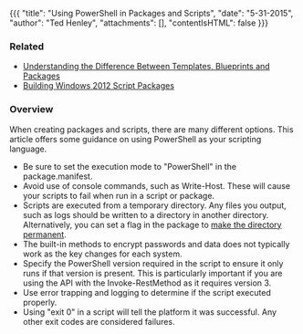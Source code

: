 {{{
  "title": "Using PowerShell in Packages and Scripts",
  "date": "5-31-2015",
  "author": "Ted Henley",
  "attachments": [],
  "contentIsHTML": false
}}}

### Related
* [Understanding the Difference Between Templates, Blueprints and Packages](understanding-the-difference-between-templates-blueprints-and-packages.md)
* [Building Windows 2012 Script Packages](building-windows-2012-script-packages.md)


### Overview
When creating packages and scripts, there are many different options. This article offers some guidance on using PowerShell as your scripting language.

* Be sure to set the execution mode to "PowerShell" in the package.manifest.
* Avoid use of console commands, such as Write-Host. These will cause your scripts to fail when run in a script or package.
* Scripts are executed from a temporary directory. Any files you output, such as logs should be written to a directory in another directory. Alternatively, you can set a flag in the package to [make the directory permanent](blueprints-script-and-software-package-management.md).
* The built-in methods to encrypt passwords and data does not typically work as the key changes for each system.
* Specify the PowerShell version required in the script to ensure it only runs if that version is present. This is particularly important if you are using the API with the Invoke-RestMethod as it requires version 3.
* Use error trapping and logging to determine if the script executed properly.  
* Using "exit 0" in a script will tell the platform it was successful. Any other exit codes are considered failures.
